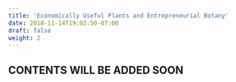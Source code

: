 ```yaml
---
title: 'Economically Useful Plants and Entrepreneurial Botany'
date: 2018-11-14T19:02:50-07:00
draft: false
weight: 2
---
```


## CONTENTS WILL BE ADDED SOON